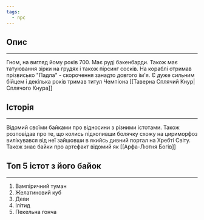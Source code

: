 ```yaml
---
tags:
  - npc
---
```

## Опис
---
Гном, на вигляд йому років 700. Має руді бакенбарди. Також має татуювання зірки на грудях і також пірсинг сосків. На кораблі отримав прізвисько "Падла" - скорочення занадто довгого ім'я. Є дуже сильним бійцем і декілька років тримав титул Чемпіона [[Таверна Сплячий Кнур|Сплячого Кнура]]  

## Історія
---
Відомий своїми байками про відносини з різними істотами. Також розповідав про те, що колись підхопивши болячку схожу на цириморфоз вилікувався від неї зайшовши в якийсь дивний портал на Хребті Світу. Також знає байки про артефакт відомий як [[Арфа-Лютня Богів]]

## Топ 5 істот з його байок
---
1. Вампіричний туман  
2. Желатиновий куб  
3. Деви  
4. Ілітид  
5. Пекельна гонча  